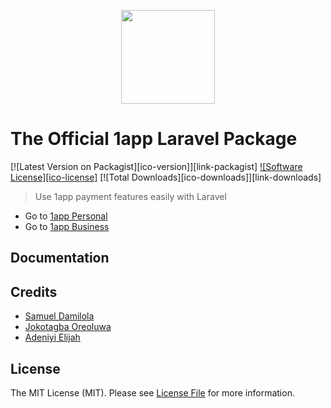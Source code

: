 <p align="center"><a href="https://1app.online" target="_blank"><img src="https://new.1app.online/img/1appnewlogo.8e95dfd0.png" width="150"></a></p>

# The Official 1app Laravel Package

[![Latest Version on Packagist][ico-version]][link-packagist]
[![Software License][ico-license]](LICENSE.md)
[![Total Downloads][ico-downloads]][link-downloads]

<!-- [![Build Status][ico-travis]][link-travis]
[![Scrutinizer Code Quality][ico-code-quality]][link-code-quality]
[![Code Coverage][ico-coverage]][link-coverage]
[![Code Intelligence Status][ico-code-intelligence]][link-code-intelligence] -->

> Use 1app payment features easily with Laravel

-   Go to [1app Personal](https://1app.online/)
-   Go to [1app Business](https://businessportal.1app.online)

## Documentation


## Credits

-   [Samuel Damilola](https://github.com/odevlab)
-   [Jokotagba Oreoluwa](https://github.com/kvngjokes)
-   [Adeniyi Elijah](https://github.com/elieonline)

## License

The MIT License (MIT). Please see [License File](LICENSE.md) for more information.
